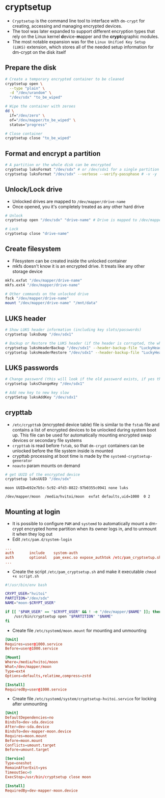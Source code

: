 # cryptsetup

- `Cryptsetup` is the command line tool to interface with `dm-crypt` for creating, accessing and managing encrypted devices.
- The tool was later expanded to support different encryption types that rely on the Linux kernel **d**evice-**m**apper and the **crypt**ographic modules.
- The most notable expansion was for the `Linux Unified Key Setup (LUKS)` extension, which stores all of the needed setup information for dm-crypt on the disk itself

## Prepare the disk

```sh
# Create a temporary encrypted container to be cleaned
cryptsetup open \
  --type "plain" \
  -d "/dev/urandom" \
  "/dev/sdx" "to_be_wiped"

# Wipe the container with zeroes
dd \
  if="/dev/zero" \
  of="/dev/mapper/to_be_wiped" \
  status="progress"

# Close container
cryptsetup close "to_be_wiped"
```

## Format and encrypt a partition

```sh
# A partition or the whole disk can be encrypted
cryptsetup luksFormat "/dev/sdx" # or /dev/sdx1 for a single partition
cryptsetup luksFormat "/dev/sdx" --verbose --verify-passphase # -v -y
```

## Unlock/Lock drive

- Unlocked drives are mapped to `/dev/mapper/drive-name`
- Once opened, you it's completely treated as any other hard drive

```sh
# Unlock
cryptsetup open "/dev/sdx" "drive-name" # Drive is mapped to /dev/mapper/drive-name

# Lock
cryptsetup close "drive-name"
```

## Create filesystem

- Filesystem can be created inside the unlocked container
- mkfs doesn't know it is an encrypted drive. It treats like any other storage device

```sh
mkfs.exfat "/dev/mapper/drive-name"
mkfs.ext4 "/dev/mapper/drive-name"
```

```sh
# Other commands on the unlocked drive
fsck "/dev/mapper/drive-name"
mount "/dev/mapper/drive-name" "/mnt/data"
```

## LUKS header

```sh
# Show LUKS header information (including key slots/passwords)
cryptsetup luksDump "/dev/sdx1"

# Backup or Restore the LUKS header (if the header is corrupted, the whole disk is corrupted)
cryptsetup luksHeaderBackup "/dev/sdx1" --header-backup-file "LuckyHeader.bin" # Backup
cryptsetup luksHeaderRestore "/dev/sdx1" --header-backup-file "LuckyHeader.bin" # Restore
```

## LUKS passwords

```sh
# Change password (this will look if the old password exists, if yes then replace it)
cryptsetup luksChangeKey "/dev/sdx1"

# Add new key to new key slow
cryptSetup luksAddKey "/dev/sdx1"
```

## crypttab

- `/etc/crypttab` (encrypted device table) file is similar to the `fstab` file and contains a list of encrypted devices to be unlocked during system boot up. This file can be used for automatically mounting encrypted swap devices or secondary file systems
- `crypttab` is read before `fstab`, so that `dm-crypt` containers can be unlocked before the file system inside is mounted
- crypttab processing at boot time is made by the `systemd-cryptsetup-generator`
- `noauto` param mounts on demand

```sh
# get UUID of the encrypted device
cryptsetup luksUUID "/dev/sdx"
```

```crypttab
moon UUID=692e7b5c-5c92-4fd3-8822-97b0355c0941 none luks
```

```fstab
/dev/mapper/moon  /media/hvitoi/moon  exfat defaults,uid=1000  0 2
```

## Mounting at login

- It is possible to configure `PAM` and `systemd` to automatically mount a dm-crypt encrypted home partition when its owner logs in, and to unmount it when they log out
- Edit `/etc/pam.d/system-login`

```conf
...
auth       include    system-auth
auth       optional   pam_exec.so expose_authtok /etc/pam_cryptsetup.sh
...
```

- Create the script `/etc/pam_cryptsetup.sh` and make it executable `chmod +x script.sh`

```sh
#!/usr/bin/env bash

CRYPT_USER="hvitoi"
PARTITION="/dev/sdx"
NAME="moon-$CRYPT_USER"

if [[ "$PAM_USER" == "$CRYPT_USER" && ! -e "/dev/mapper/$NAME" ]]; then
    /usr/bin/cryptsetup open "$PARTITION" "$NAME"
fi
```

- Create file `/etc/systemd/moon.mount` for mounting and unmounting

```conf
[Unit]
Requires=user@1000.service
Before=user@1000.service

[Mount]
Where=/media/hvitoi/moon
What=/dev/mapper/moon
Type=ext4
Options=defaults,relatime,compress=zstd

[Install]
RequiredBy=user@1000.service
```

- Create file `/etc/systemd/system/cryptsetup-hvitoi.service` for locking after unmounting

```conf
[Unit]
DefaultDependencies=no
BindsTo=dev-sda.device
After=dev-sda.device
BindsTo=dev-mapper-moon.device
Requires=moon.mount
Before=moon.mount
Conflicts=umount.target
Before=umount.target

[Service]
Type=oneshot
RemainAfterExit=yes
TimeoutSec=0
ExecStop=/usr/bin/cryptsetup close moon

[Install]
RequiredBy=dev-mapper-moon.device
```
